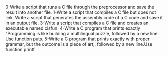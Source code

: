 0-Write a script that runs a C file through the preprocessor and save the result into another file.
1-Write a script that compiles a C file but does not link.
Write a script that generates the assembly code of a C code and save it in an output file.
3-Write a script that compiles a C file and creates an executable named cisfun.
4-Write a C program that prints exactly "Programming is like building a multilingual puzzle, followed by a new line. Use function puts.
5-Write a C program that prints exactly with proper grammar, but the outcome is a piece of art,, followed by a new line.Use function printf
